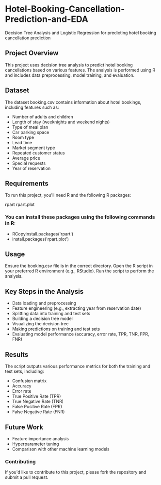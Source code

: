 # Hotel-Booking-Cancellation-Prediction-and-EDA
Decision Tree Analysis and Logistic Regression for predicting hotel booking cancellation prediction


## Project Overview
This project uses decision tree analysis to predict hotel booking cancellations based on various features. The analysis is performed using R and includes data preprocessing, model training, and evaluation.
## Dataset
The dataset booking.csv contains information about hotel bookings, including features such as:

- Number of adults and children
- Length of stay (weeknights and weekend nights)
- Type of meal plan
- Car parking space
- Room type
- Lead time
- Market segment type
- Repeated customer status
- Average price
- Special requests
- Year of reservation

## Requirements
To run this project, you'll need R and the following R packages:

rpart
rpart.plot

### You can install these packages using the following commands in R:
- RCopyinstall.packages('rpart')
- install.packages('rpart.plot')
## Usage

Ensure the booking.csv file is in the correct directory.
Open the R script in your preferred R environment (e.g., RStudio).
Run the script to perform the analysis.

## Key Steps in the Analysis

- Data loading and preprocessing
- Feature engineering (e.g., extracting year from reservation date)
- Splitting data into training and test sets
- Building a decision tree model
- Visualizing the decision tree
- Making predictions on training and test sets
- Evaluating model performance (accuracy, error rate, TPR, TNR, FPR, FNR)

## Results
The script outputs various performance metrics for both the training and test sets, including:

- Confusion matrix
- Accuracy
- Error rate
- True Positive Rate (TPR)
- True Negative Rate (TNR)
- False Positive Rate (FPR)
- False Negative Rate (FNR)

## Future Work

- Feature importance analysis
- Hyperparameter tuning
- Comparison with other machine learning models

### Contributing
If you'd like to contribute to this project, please fork the repository and submit a pull request.

